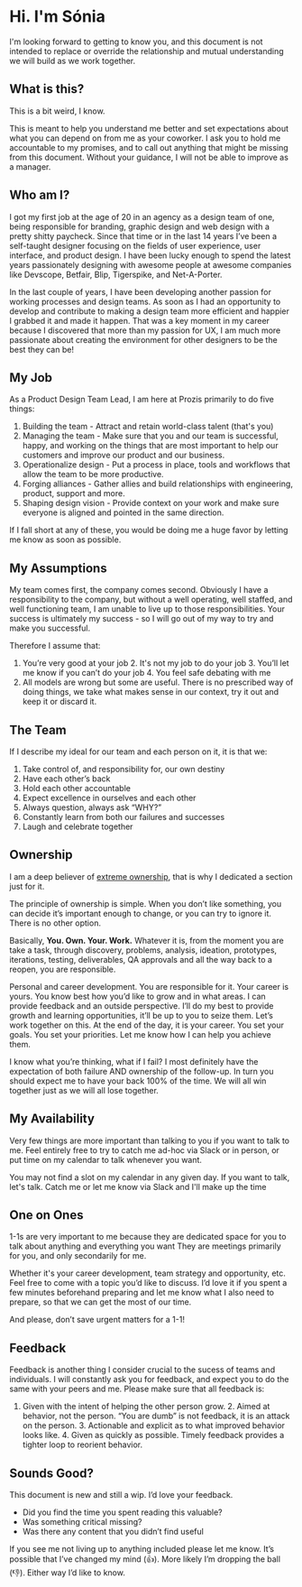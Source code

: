 # Hi. I'm Sónia
I'm looking forward to getting to know you, and this document is not intended to replace or override the relationship and mutual understanding we will build as we work together.

## What is this?
This is a bit weird, I know.

This is meant to help you understand me better and set expectations about what you can depend on from me as your coworker.
I ask you to hold me accountable to my promises, and to call out anything that might be missing from this document. Without your guidance, I will not be able to improve as a manager.

## Who am I?
I got my first job at the age of 20 in an agency as a design team of one, being responsible for branding, graphic design and web design with a pretty shitty paycheck. Since that time or in the last 14 years I’ve been a self-taught designer focusing on the fields of user experience, user interface, and product design. I have been lucky enough to spend the latest years passionately designing with awesome people at awesome companies like Devscope, Betfair, Blip, Tigerspike, and Net-A-Porter. 

In the last couple of years, I have been developing another passion for working processes and design teams. As soon as I had an opportunity to develop and contribute to making a design team more efficient and happier I grabbed it and made it happen. That was a key moment in my career because I discovered that more than my passion for UX, I am much more passionate about creating the environment for other designers to be the best they can be!

## My Job
As a Product Design Team Lead, I am here at Prozis primarily to do five things:
1. Building the team - Attract and retain world-class talent (that's you)
2. Managing the team - Make sure that you and our team is successful, happy, and working on the things that are most important to help our customers and improve our product and our business.
3. Operationalize design - Put a process in place, tools and workflows that allow the team to be more productive.
4. Forging alliances - Gather allies and build relationships with engineering, product, support and more.
5. Shaping design vision - Provide context on your work and make sure everyone is aligned and pointed in the same direction.

If I fall short at any of these, you would be doing me a huge favor by letting me know as soon as possible.

## My Assumptions
My team comes first, the company comes second. Obviously I have a responsibility to the company, but without a well operating, well staffed, and well functioning team, I am unable to live up to those responsibilities. Your success is ultimately my success - so I will go out of my way to try and make you successful.

Therefore I assume that:
  1. You’re very good at your job
	2. It's not my job to do your job
	3. You’ll let me know if you can’t do your job
	4. You feel safe debating with me
  5. All models are wrong but some are useful. There is no prescribed way of doing things, we take what makes sense in our context, try it out and keep it or discard it.

## The Team
If I describe my ideal for our team and each person on it, it is that we:

1. Take control of, and responsibility for, our own destiny
2. Have each other’s back
3. Hold each other accountable
4. Expect excellence in ourselves and each other
5. Always question, always ask “WHY?”
6. Constantly learn from both our failures and successes
7. Laugh and celebrate together

## Ownership
I am a deep believer of [extreme ownership](https://www.youtube.com/watch?v=ljqra3BcqWM), that is why I dedicated a section just for it.

The principle of ownership is simple. When you don’t like something, you can decide it’s important enough to change, or you can try to ignore it. There is no other option.

Basically, **You. Own. Your. Work.** Whatever it is, from the moment you are take a task, through discovery, problems, analysis, ideation, prototypes, iterations, testing, deliverables, QA approvals and all the way back to a reopen, you are responsible.

Personal and career development. You are responsible for it. Your career is yours. You know best how you’d like to grow and in what areas. I can provide feedback and an outside perspective. I’ll do my best to provide growth and learning opportunities, it’ll be up to you to seize them. Let’s work together on this. At the end of the day, it is your career. You set your goals. You set your priorities. Let me know how I can help you achieve them.

I know what you’re thinking, what if I fail? I most definitely have the expectation of both failure AND ownership of the follow-up. In turn you should expect me to have your back 100% of the time. We will all win together just as we will all lose together.

## My Availability
Very few things are more important than talking to you if you want to talk to me.
Feel entirely free to try to catch me ad-hoc via Slack or in person, or put time on my calendar to talk whenever you want.

You may not find a slot on my calendar in any given day. If you want to talk, let's talk. Catch me or let me know via Slack and I'll make up the time

## One on Ones
1-1s are very important to me because they are dedicated space for you to talk about anything and everything you want
They are meetings primarily for you, and only secondarily for me.

Whether it's your career development, team strategy and opportunity, etc. Feel free to come with a topic you’d like to discuss. I’d love it if you spent a few minutes beforehand preparing and let me know what I also need to prepare, so that we can get the most of our time.

And please, don’t save urgent matters for a 1-1!

## Feedback
Feedback is another thing I consider crucial to the sucess of teams and individuals. I will constantly ask you for feedback, and expect you to do the same with your peers and me. Please make sure that all feedback is:
  
  1. Given with the intent of helping the other person grow.
	2. Aimed at behavior, not the person. “You are dumb” is not feedback, it is an attack on the person.
	3. Actionable and explicit as to what improved behavior looks like.
	4. Given as quickly as possible. Timely feedback provides a tighter loop to reorient behavior.
  
## Sounds Good?

This document is new and still a wip. I’d love your feedback.
 * Did you find the time you spent reading this valuable?
 * Was something critical missing?
 * Was there any content that you didn’t find useful

If you see me not living up to anything included please let me know. It’s possible that I’ve changed my mind (👍). More likely I’m dropping the ball (👎). Either way I’d like to know.

